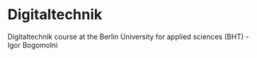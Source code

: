 # Digitaltechnik
Digitaltechnik course at the Berlin University for applied sciences (BHT) - Igor Bogomolni
